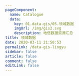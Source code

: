 ```yaml
---
pageComponent: 
  name: Catalogue
  data: 
    key: 01.data-gis/05.领域数据
    imgUrl: /img/gis2.svg
    description: 地信数据资源汇总
title: 领域数据
date: 2020-03-11 21:50:53
permalink: /data-gis-lingyu
sidebar: false
article: false
comment: false
editLink: false
---
```

